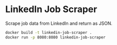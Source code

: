 # LinkedIn Job Scraper

Scrape job data from LinkedIn and return as JSON.
```sh
docker build -t linkedin-job-scraper .
docker run -p 8080:8080 linkedin-job-scraper
```